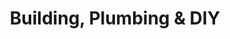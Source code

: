 ---
title: "Building, Plumbing & DIY"
url: /fakenham/building-plumbing-and-diy/
shop: doityourself
---